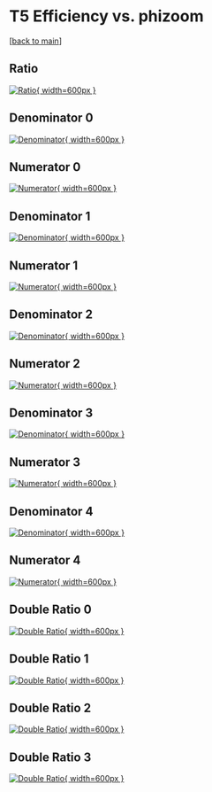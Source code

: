 # T5 Efficiency vs. phizoom

[[back to main](./)]



## Ratio

[![Ratio](../mtv/var/T5_xtr_321_1_eff_phizoom.png){ width=600px }](../mtv/var/T5_xtr_321_1_eff_phizoom.pdf)

## Denominator 0

[![Denominator](../mtv/den/T5_xtr_321_1_eff_phizoom_den0.png){ width=600px }](../mtv/den/T5_xtr_321_1_eff_phizoom_den0.pdf)

## Numerator 0

[![Numerator](../mtv/num/T5_xtr_321_1_eff_phizoom_num0.png){ width=600px }](../mtv/num/T5_xtr_321_1_eff_phizoom_num0.pdf)

## Denominator 1

[![Denominator](../mtv/den/T5_xtr_321_1_eff_phizoom_den1.png){ width=600px }](../mtv/den/T5_xtr_321_1_eff_phizoom_den1.pdf)

## Numerator 1

[![Numerator](../mtv/num/T5_xtr_321_1_eff_phizoom_num1.png){ width=600px }](../mtv/num/T5_xtr_321_1_eff_phizoom_num1.pdf)

## Denominator 2

[![Denominator](../mtv/den/T5_xtr_321_1_eff_phizoom_den2.png){ width=600px }](../mtv/den/T5_xtr_321_1_eff_phizoom_den2.pdf)

## Numerator 2

[![Numerator](../mtv/num/T5_xtr_321_1_eff_phizoom_num2.png){ width=600px }](../mtv/num/T5_xtr_321_1_eff_phizoom_num2.pdf)

## Denominator 3

[![Denominator](../mtv/den/T5_xtr_321_1_eff_phizoom_den3.png){ width=600px }](../mtv/den/T5_xtr_321_1_eff_phizoom_den3.pdf)

## Numerator 3

[![Numerator](../mtv/num/T5_xtr_321_1_eff_phizoom_num3.png){ width=600px }](../mtv/num/T5_xtr_321_1_eff_phizoom_num3.pdf)

## Denominator 4

[![Denominator](../mtv/den/T5_xtr_321_1_eff_phizoom_den4.png){ width=600px }](../mtv/den/T5_xtr_321_1_eff_phizoom_den4.pdf)

## Numerator 4

[![Numerator](../mtv/num/T5_xtr_321_1_eff_phizoom_num4.png){ width=600px }](../mtv/num/T5_xtr_321_1_eff_phizoom_num4.pdf)

## Double Ratio 0

[![Double Ratio](../mtv/ratio/T5_xtr_321_1_eff_phizoom_ratio0.png){ width=600px }](../mtv/ratio/T5_xtr_321_1_eff_phizoom_ratio0.pdf)

## Double Ratio 1

[![Double Ratio](../mtv/ratio/T5_xtr_321_1_eff_phizoom_ratio1.png){ width=600px }](../mtv/ratio/T5_xtr_321_1_eff_phizoom_ratio1.pdf)

## Double Ratio 2

[![Double Ratio](../mtv/ratio/T5_xtr_321_1_eff_phizoom_ratio2.png){ width=600px }](../mtv/ratio/T5_xtr_321_1_eff_phizoom_ratio2.pdf)

## Double Ratio 3

[![Double Ratio](../mtv/ratio/T5_xtr_321_1_eff_phizoom_ratio3.png){ width=600px }](../mtv/ratio/T5_xtr_321_1_eff_phizoom_ratio3.pdf)

